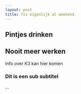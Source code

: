 ```yaml
---
layout: post
title: Tis eigenlijk al weekend.
---
```


Pintjes drinken
--------------

## Nooit meer werken

Info over K3 kan hier komen

### Dit is een sub subtitel

...